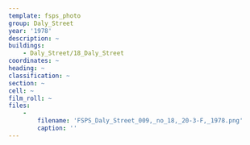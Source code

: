```yaml
---
template: fsps_photo
group: Daly_Street
year: '1978'
description: ~
buildings:
    - Daly_Street/18_Daly_Street
coordinates: ~
heading: ~
classification: ~
section: ~
cell: ~
film_roll: ~
files:
    -
        filename: 'FSPS_Daly_Street_009,_no_18,_20-3-F,_1978.png'
        caption: ''
---
```

